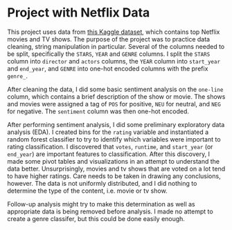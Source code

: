 # Project with Netflix Data

This project uses data from [this Kaggle dataset](https://www.kaggle.com/datasets/bharatnatrayn/movies-dataset-for-feature-extracion-prediction?select=movies.csv), which contains top Netflix movies and TV shows. The purpose of the project was to practice data cleaning, string manipulation in particular. Several of the columns needed to be split, specifically the `STARS`, `YEAR` and `GENRE` columns. I split the `STARS` column into `director` and `actors` columns, the `YEAR` column into `start_year` and `end_year`, and `GENRE` into one-hot encoded columns with the prefix `genre_`. 

After cleaning the data, I did some basic sentiment analysis on the `one-line` column, which contains a brief description of the show or movie. The shows and movies were assigned a tag of `POS` for positive, `NEU` for neutral, and `NEG` for negative. The `sentiment` column was then one-hot encoded. 

After performing sentiment analysis, I did some preliminary exploratory data analysis (EDA). I created bins for the `rating` variable and instantiated a random forest classifier to try to identify which variables were important to rating classification. I discovered that `votes`, `runtime`, and `start_year` (or `end_year`) are important features to classification. After this discovery, I made some pivot tables and visualizations in an attempt to understand the data better. Unsurprisingly, movies and tv shows that are voted on a lot tend to have higher ratings. Care needs to be taken in drawing any conclusions, however. The data is not uniformly distributed, and I did nothing to determine the type of the content, i.e. movie or tv show. 

Follow-up analysis might try to make this determination as well as appropriate data is being removed before analysis. I made no attempt to create a genre classifer, but this could be done easily enough.
